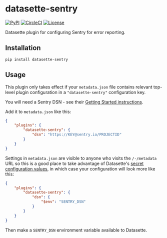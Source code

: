 # datasette-sentry

[![PyPI](https://img.shields.io/pypi/v/datasette-sentry.svg)](https://pypi.org/project/datasette-sentry/)
[![CircleCI](https://circleci.com/gh/simonw/datasette-sentry.svg?style=svg)](https://circleci.com/gh/simonw/datasette-sentry)
[![License](https://img.shields.io/badge/license-Apache%202.0-blue.svg)](https://github.com/simonw/datasette-sentry/blob/master/LICENSE)

Datasette plugin for configuring Sentry for error reporting.

## Installation

    pip install datasette-sentry

## Usage

This plugin only takes effect if your `metadata.json` file contains relevant top-level plugin configuration in a `"datasette-sentry"` configuration key.

You will need a Sentry DSN - see their [Getting Started instructions](https://docs.sentry.io/error-reporting/quickstart/?platform=python).

Add it to `metadata.json` like this:

```json
{
    "plugins": {
        "datasette-sentry": {
            "dsn": "https://KEY@sentry.io/PROJECTID"
        }
    }
}
```
Settings in `metadata.json` are visible to anyone who visits the `/-/metadata` URL so this is a good place to take advantage of Datasette's [secret configuration values](https://datasette.readthedocs.io/en/stable/plugins.html#secret-configuration-values), in which case your configuration will look more like this:
```json
{
    "plugins": {
        "datasette-sentry": {
            "dsn": {
                "$env": "SENTRY_DSN"
            }
        }
    }
}
```
Then make a `SENTRY_DSN` environment variable available to Datasette.
